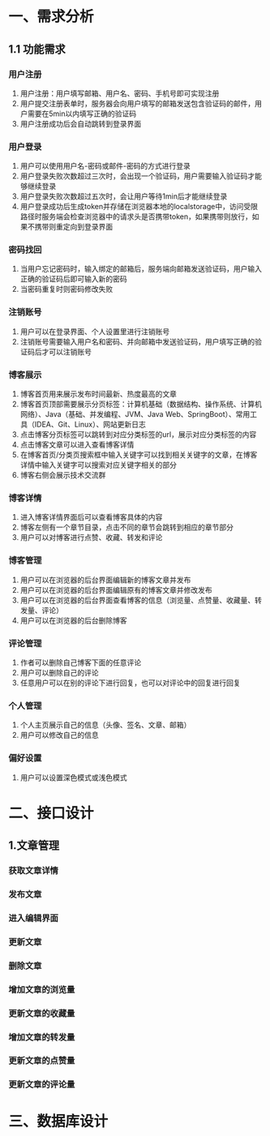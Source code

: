 # 一、需求分析
## 1.1 功能需求
### 用户注册
1. 用户注册：用户填写邮箱、用户名、密码、手机号即可实现注册
2. 用户提交注册表单时，服务器会向用户填写的邮箱发送包含验证码的邮件，用户需要在5min以内填写正确的验证码
3. 用户注册成功后会自动跳转到登录界面
### 用户登录
1. 用户可以使用用户名-密码或邮件-密码的方式进行登录
2. 用户登录失败次数超过三次时，会出现一个验证码，用户需要输入验证码才能够继续登录
3. 用户登录失败次数超过五次时，会让用户等待1min后才能继续登录
4. 用户登录成功后生成token并存储在浏览器本地的localstorage中，访问受限路径时服务端会检查浏览器中的请求头是否携带token，如果携带则放行，如果不携带则重定向到登录界面

### 密码找回
1. 当用户忘记密码时，输入绑定的邮箱后，服务端向邮箱发送验证码，用户输入正确的验证码后即可输入新的密码
2. 当密码重复时则密码修改失败

### 注销账号
1. 用户可以在登录界面、个人设置里进行注销账号
2. 注销账号需要输入用户名和密码、并向邮箱中发送验证码，用户填写正确的验证码后才可以注销账号

### 博客展示
1. 博客首页用来展示发布时间最新、热度最高的文章
2. 博客首页顶部需要展示分页标签：计算机基础（数据结构、操作系统、计算机网络）、Java（基础、并发编程、JVM、Java Web、SpringBoot）、常用工具（IDEA、Git、Linux）、网站更新日志
3. 点击博客分页标签可以跳转到对应分类标签的url，展示对应分类标签的内容
4. 点击博客文章可以进入查看博客详情
5. 在博客首页/分类页搜索框中输入关键字可以找到相关关键字的文章，在博客详情中输入关键字可以搜索对应关键字相关的部分
6. 博客右侧会展示技术交流群

### 博客详情
1. 进入博客详情界面后可以查看博客具体的内容
2. 博客左侧有一个章节目录，点击不同的章节会跳转到相应的章节部分
3. 用户可以对博客进行点赞、收藏、转发和评论

### 博客管理
1. 用户可以在浏览器的后台界面编辑新的博客文章并发布
2. 用户可以在浏览器的后台界面编辑原有的博客文章并修改发布
3. 用户可以在浏览器的后台界面查看博客的信息（浏览量、点赞量、收藏量、转发量、评论）
4. 用户可以在浏览器的后台删除博客

### 评论管理
1. 作者可以删除自己博客下面的任意评论
2. 用户可以删除自己的评论
3. 任意用户可以在别的评论下进行回复，也可以对评论中的回复进行回复

### 个人管理
1. 个人主页展示自己的信息（头像、签名、文章、邮箱）
2. 用户可以修改自己的信息

### 偏好设置
1. 用户可以设置深色模式或浅色模式



# 二、接口设计
## 1.文章管理
### 获取文章详情
### 发布文章
### 进入编辑界面
### 更新文章
### 删除文章
### 增加文章的浏览量
### 更新文章的收藏量
### 增加文章的转发量
### 更新文章的点赞量
### 更新文章的评论量


# 三、数据库设计